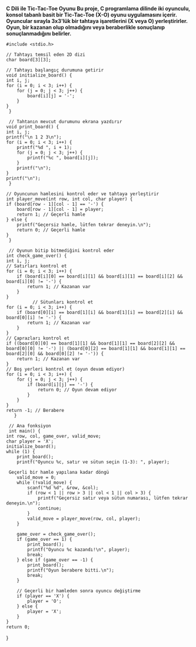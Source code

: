 **C Dili ile Tic-Tac-Toe Oyunu
Bu proje, C programlama dilinde iki oyunculu, konsol tabanlı basit bir Tic-Tac-Toe (X-O) oyunu uygulamasını içerir. Oyuncular sırayla 3x3'lük bir tahtaya işaretlerini (X veya O) yerleştirirler. Oyun, bir kazanan olup olmadığını veya beraberlikle sonuçlanıp sonuçlanmadığını belirler.**
    
    #include <stdio.h>

    // Tahtayı temsil eden 2D dizi
    char board[3][3];

    // Tahtayı başlangıç durumuna getirir
    void initialize_board() {
    int i, j;
    for (i = 0; i < 3; i++) {
        for (j = 0; j < 3; j++) {
            board[i][j] = '-';
        }
    }
     }

     // Tahtanın mevcut durumunu ekrana yazdırır
    void print_board() {
    int i, j;
    printf("\n 1 2 3\n");
    for (i = 0; i < 3; i++) {
        printf("%d ", i + 1);
        for (j = 0; j < 3; j++) {
            printf("%c ", board[i][j]);
        }
        printf("\n");
    }
    printf("\n");
     }

    // Oyuncunun hamlesini kontrol eder ve tahtaya yerleştirir
    int player_move(int row, int col, char player) {
    if (board[row - 1][col - 1] == '-') {
        board[row - 1][col - 1] = player;
        return 1; // Geçerli hamle
    } else {
        printf("Geçersiz hamle, lütfen tekrar deneyin.\n");
        return 0; // Geçerli hamle
    }
     }

     // Oyunun bitip bitmediğini kontrol eder
    int check_game_over() {
    int i, j;
    // Satırları kontrol et
    for (i = 0; i < 3; i++) {
        if (board[i][0] == board[i][1] && board[i][1] == board[i][2] && board[i][0] != '-') {
            return 1; // Kazanan var
        }
    }
              // Sütunları kontrol et
    for (i = 0; i < 3; i++) {
        if (board[0][i] == board[1][i] && board[1][i] == board[2][i] && board[0][i] != '-') {
            return 1; // Kazanan var
        }
    }
    // Çaprazları kontrol et
    if ((board[0][0] == board[1][1] && board[1][1] == board[2][2] && board[0][0] != '-') || (board[0][2] == board[1][1] && board[1][1] == board[2][0] && board[0][2] != '-')) {
        return 1; // Kazanan var
    }
    // Boş yerleri kontrol et (oyun devam ediyor)
    for (i = 0; i < 3; i++) {
        for (j = 0; j < 3; j++) {
            if (board[i][j] == '-') {
                return 0; // Oyun devam ediyor
            }
        }
    }
    return -1; // Berabere
       }

     // Ana fonksiyon
     int main() {
    int row, col, game_over, valid_move;
    char player = 'X';
    initialize_board();    
    while (1) {
        print_board();
        printf("Oyuncu %c, satır ve sütun seçin (1-3): ", player);

     Geçerli bir hamle yapılana kadar döngü
        valid_move = 0;
        while (!valid_move) {
            scanf("%d %d", &row, &col);
            if (row < 1 || row > 3 || col < 1 || col > 3) {
                printf("Geçersiz satır veya sütun numarası, lütfen tekrar deneyin.\n");
                continue;
            }
            valid_move = player_move(row, col, player);
        }

        game_over = check_game_over();
        if (game_over == 1) {
            print_board();
            printf("Oyuncu %c kazandı!\n", player);
            break;
        } else if (game_over == -1) {
            print_board();
            printf("Oyun berabere bitti.\n");
            break;
        }

        // Geçerli bir hamleden sonra oyuncu değiştirme
        if (player == 'X') {
            player = 'O';
        } else {
            player = 'X';
        }
    }
    return 0;
}
